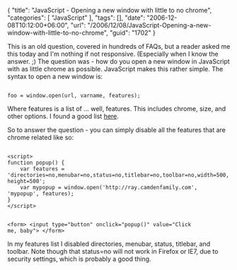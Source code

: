 {
	"title": "JavaScript - Opening a new window with little to no chrome",
	"categories": [
		"JavaScript"
	],
	"tags": [],
	"date": "2006-12-08T10:12:00+06:00",
	"url": "/2006/12/08/JavaScript-Opening-a-new-window-with-little-to-no-chrome",
	"guid": "1702"
}

This is an old question, covered in hundreds of FAQs, but a reader asked me this today and I'm nothing if not responsive. (Especially when I know the answer. ;) The question was - how do you open a new window in JavaScript with as little chrome as possible. JavaScript makes this rather simple. The syntax to open a new window is:

<code>
foo = window.open(url, varname, features);
</code>

Where features is a list of ... well, features. This includes chrome, size, and other options. I found a good list <a href="http://www.devguru.com/Technologies/ecmaScript/quickref/win_open.html">here</a>. 

So to answer the question - you can simply disable all the features that are chrome related like so:

<code>
&lt;script&gt;
function popup() {
	var features = 'directories=no,menubar=no,status=no,titlebar=no,toolbar=no,width=500,height=500';
	var mypopup = window.open('http://ray.camdenfamily.com', 'mypopup', features);
}
&lt;/script&gt;

&lt;form&gt;
&lt;input type="button" onclick="popup()" value="Click me, baby"&gt;
&lt;/form&gt;
</code>

In my features list I disabled directories, menubar, status, titlebar, and toolbar. Note though that status=no will not work in Firefox or IE7, due to security settings, which is probably a good thing.